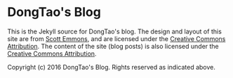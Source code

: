 DongTao's Blog
============
This is the Jekyll source for DongTao's blog. The design and layout of this site are
from [Scott Emmons](https://github.com/scotte/jekyll-clean), and are licensed under
the [Creative Commons Attribution](http://creativecommons.org/licenses/by/4.0/).
The content of the site (blog posts) is also licensed under the [Creative Commons
Attribution](http://creativecommons.org/licenses/by/4.0/).

Copyright (c) 2016 DongTao's Blog. Rights reserved as indicated above.
